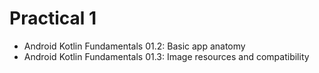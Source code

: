 # Practical 1
- Android Kotlin Fundamentals 01.2: Basic app anatomy
- Android Kotlin Fundamentals 01.3: Image resources and compatibility
